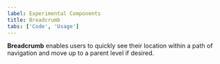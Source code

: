 ```yaml
---
label: Experimental Components
title: Breadcrumb
tabs: ['Code', 'Usage']
---
```


<page-intro>**Breadcrumb** enables users to quickly see their location within a path of navigation and move up to a parent level if desired.</page-intro>

<component 
    name="Experimental Breadcrumb"
    component="breadcrumb" 
    variation="breadcrumb"
    experimental="true"
    >
</component>
<component-docs component="breadcrumb"></component-docs>